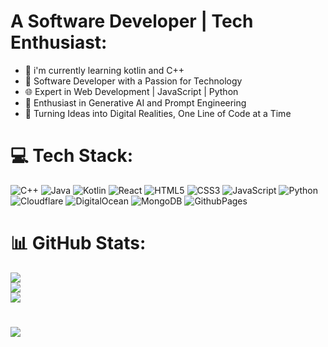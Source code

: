 # A Software Developer | Tech Enthusiast:
- 🌱 i'm currently learning kotlin and C++
- 👋 Software Developer with a Passion for Technology
- 🌐 Expert in Web Development | JavaScript | Python
- 🧠 Enthusiast in Generative AI and Prompt Engineering
- 🚀 Turning Ideas into Digital Realities, One Line of Code at a Time
#
# 💻 Tech Stack:
![C++](https://img.shields.io/badge/c++-%2300599C.svg?style=flat-square&logo=c%2B%2B&logoColor=white) 
![Java](https://img.shields.io/badge/java-%23ED8B00.svg?style=flat-square&logo=openjdk&logoColor=white) 
![Kotlin](https://img.shields.io/badge/kotlin-%237F52FF.svg?style=flat-square&logo=kotlin&logoColor=white)
![React](https://img.shields.io/badge/react-%2320232a.svg?style=flat-square&logo=react&logoColor=%2361DAFB) 
![HTML5](https://img.shields.io/badge/html5-%23E34F26.svg?style=flat-square&logo=html5&logoColor=white)
![CSS3](https://img.shields.io/badge/css3-%231572B6.svg?style=flat-square&logo=css3&logoColor=white)
![JavaScript](https://img.shields.io/badge/javascript-%23323330.svg?style=flat-square&logo=javascript&logoColor=%23F7DF1E)
![Python](https://img.shields.io/badge/python-3670A0?style=flat-square&logo=python&logoColor=ffdd54) 
![Cloudflare](https://img.shields.io/badge/Cloudflare-F38020?style=flat-square&logo=Cloudflare&logoColor=white) 
![DigitalOcean](https://img.shields.io/badge/DigitalOcean-%230167ff.svg?style=flat-square&logo=digitalOcean&logoColor=white) 
![MongoDB](https://img.shields.io/badge/MongoDB-%234ea94b.svg?style=flat-square&logo=mongodb&logoColor=white) 
![GithubPages](https://img.shields.io/badge/github%20pages-121013?style=flat-square&logo=github&logoColor=white) 

# 📊 GitHub Stats:
![](https://github-readme-stats.vercel.app/api?username=jovination&theme=dark&hide_border=false&include_all_commits=false&count_private=true)<br/>
![](https://github-readme-streak-stats.herokuapp.com/?user=jovination&theme=dark&hide_border=false)<br/>
![](https://github-readme-stats.vercel.app/api/top-langs/?username=jovination&theme=dark&hide_border=false&include_all_commits=false&count_private=true&layout=compact)



#
[![](https://visitcount.itsvg.in/api?id=jovination&icon=0&color=0)](https://visitcount.itsvg.in)

<!-- Proudly created with GPRM ( https://gprm.itsvg.in ) -->
